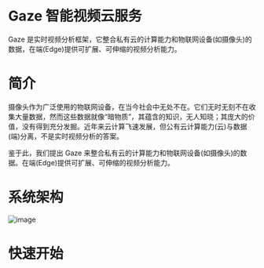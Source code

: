 # Gaze 智能视频云服务

Gaze 是实时视频分析框架，它整合私有云的计算能力和物联网设备(如摄像头)的数据，在端(Edge)提供可扩展、可伸缩的视频分析能力。

# 简介
摄像头作为广泛使用的物联网设备，在当今社会中无处不在。它们无时无刻不在收集大量数据，然而这些数据就像“暗物质”，其蕴含的知识，无人知晓；其庞大的价值，没有得到充分发掘。近年来云计算飞速发展，但公有云计算能力(云)与数据(端)分离，不是实时视频分析的答案。

鉴于此，我们提出 Gaze 来整合私有云的计算能力和物联网设备(如摄像头)的数据。在端(Edge)提供可扩展、可伸缩的视频分析能力。

# 系统架构

![image](https://github.com/foamliu/Gaze/raw/master/images/architecture.png)

# 快速开始

